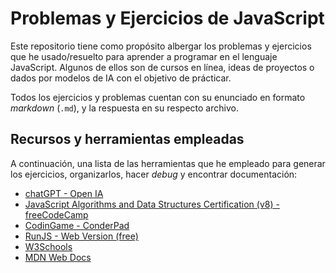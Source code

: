# Problemas y Ejercicios de JavaScript
Este repositorio tiene como propósito albergar los problemas y ejercicios que he usado/resuelto para aprender a programar en el lenguaje JavaScript. Algunos de ellos son de cursos en línea, ideas de proyectos o dados por modelos de IA con el objetivo de prácticar.

Todos los ejercicios y problemas cuentan con su enunciado en formato _markdown_ (`.md`), y la respuesta en su respecto archivo. 

## Recursos y herramientas empleadas
A continuación, una lista de las herramientas que he empleado para generar los ejercicios, organizarlos, hacer _debug_ y encontrar documentación:

- [chatGPT - Open IA](www.chatgpt.com)
- [JavaScript Algorithms and Data Structures Certification (v8) - freeCodeCamp](https://www.freecodecamp.org/learn/javascript-algorithms-and-data-structures-v8/)
- [CodinGame - ConderPad](https://www.codingame.com)
- [RunJS - Web Version (free)](https://runjs.app/play)
- [W3Schools](https://www.w3schools.com/)
- [MDN Web Docs](https://developer.mozilla.org)
